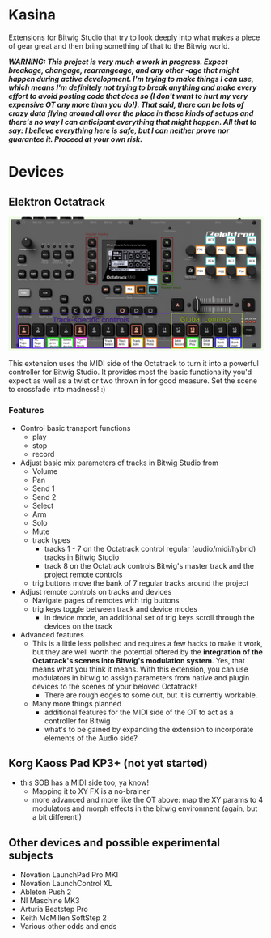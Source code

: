 # Kasina


Extensions for Bitwig Studio that try to look deeply into what makes a piece of gear great and then bring something of that to the Bitwig world.


***WARNING: This project is very much a work in progress. Expect breakage, changage, rearrangeage, and any other -age that might happen during active development. I'm trying to make things I can use, which means I'm definitely not trying to break anything and make every effort to avoid posting code that does so (I don't want to hurt my very expensive OT any more than you do!). That said, there can be lots of crazy data flying around all over the place in these kinds of setups and there's no way I can anticipant everything that might happen. All that to say: I believe everything here is safe, but I can neither prove nor guarantee it. Proceed at your own risk.*** 


# Devices

## Elektron Octatrack 

![Alt text](/images/ot-layout.png?raw=true "Octatrack Layout")

This extension uses the MIDI side of the Octatrack to turn it into a powerful controller for Bitwig Studio. It provides most the basic functionality you'd expect as well as a twist or two thrown in for good measure. Set the scene to crossfade into madness! :)


### Features
- Control basic transport functions
  - play
  - stop
  - record
- Adjust basic mix parameters of tracks in Bitwig Studio from 
  - Volume
  - Pan
  - Send 1 
  - Send 2
  - Select 
  - Arm
  - Solo
  - Mute
  - track types
    - tracks 1 - 7 on the Octatrack control regular (audio/midi/hybrid) tracks in Bitwig Studio
    - track 8 on the Octatrack controls Bitwig's master track and the project remote controls
  - trig buttons move the bank of 7 regular tracks around the project
- Adjust remote controls on tracks and devices
  - Navigate pages of remotes with trig buttons
  - trig keys toggle between track and device modes
    - in device mode, an additional set of trig keys scroll through the devices on the track
- Advanced features
  - This is a little less polished and requires a few hacks to make it work, but they are well worth the potential offered by the **integration of the Octatrack's scenes into Bitwig's modulation system**. Yes, that means what you think it means. With this extension, you can use modulators in bitwig to assign parameters from native and plugin devices to the scenes of your beloved Octatrack!
    - There are rough edges to some out, but it is currently workable. 
  - Many more things planned 
    - additional features for the MIDI side of the OT to act as a controller for Bitwig
    - what's to be gained by expanding the extension to incorporate elements of the Audio side?


## Korg Kaoss Pad KP3+ (not yet started)
- this SOB has a MIDI side too, ya know! 
  - Mapping it to XY FX is a no-brainer
  - more advanced and more like the OT above: map the XY params to 4 modulators and morph effects in the bitwig environment (again, but a bit different!)

## Other devices and possible experimental subjects
- Novation LaunchPad Pro MKI
- Novation LaunchControl XL
- Ableton Push 2
- NI Maschine MK3
- Arturia Beatstep Pro
- Keith McMillen SoftStep 2
- Various other odds and ends